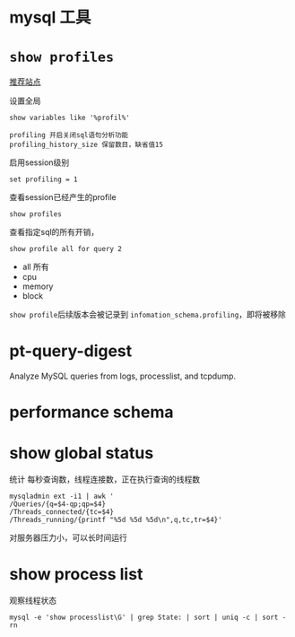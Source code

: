 # mysql 工具

# `show profiles`

[推荐站点](http://www.ywnds.com/?p=8677)

设置全局

`show variables like '%profil%'`
```
profiling 开启关闭sql语句分析功能
profiling_history_size 保留数目，缺省值15
```

启用session级别

`set profiling = 1`

查看session已经产生的profile

`show profiles`

查看指定sql的所有开销，

`show profile all for query 2`

- all 所有
- cpu
- memory
- block

`show profile`后续版本会被记录到 `infomation_schema.profiling`，即将被移除

# pt-query-digest

Analyze MySQL queries from logs, processlist, and tcpdump.

# performance schema

# show global status

统计 每秒查询数，线程连接数，正在执行查询的线程数

```
mysqladmin ext -i1 | awk '
/Queries/{q=$4-qp;qp=$4}
/Threads_connected/{tc=$4}
/Threads_running/{printf "%5d %5d %5d\n",q,tc,tr=$4}'
```
对服务器压力小，可以长时间运行

# show process list
观察线程状态
```
mysql -e 'show processlist\G' | grep State: | sort | uniq -c | sort -rn
```